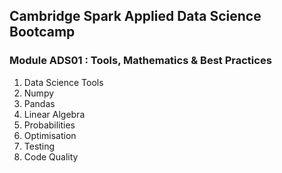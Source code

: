 ## Cambridge Spark Applied Data Science Bootcamp

### Module ADS01 : Tools, Mathematics & Best Practices

  1. Data Science Tools
  2. Numpy
  3. Pandas
  4. Linear Algebra
  5. Probabilities
  6. Optimisation
  7. Testing
  8. Code Quality
